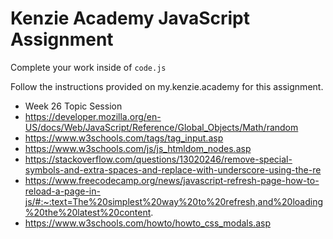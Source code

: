 # Kenzie Academy JavaScript Assignment

Complete your work inside of `code.js`

Follow the instructions provided on my.kenzie.academy for this assignment.
- Week 26 Topic Session 
- https://developer.mozilla.org/en-US/docs/Web/JavaScript/Reference/Global_Objects/Math/random
- https://www.w3schools.com/tags/tag_input.asp
- https://www.w3schools.com/js/js_htmldom_nodes.asp
- https://stackoverflow.com/questions/13020246/remove-special-symbols-and-extra-spaces-and-replace-with-underscore-using-the-re
- https://www.freecodecamp.org/news/javascript-refresh-page-how-to-reload-a-page-in-js/#:~:text=The%20simplest%20way%20to%20refresh,and%20loading%20the%20latest%20content.
- https://www.w3schools.com/howto/howto_css_modals.asp
